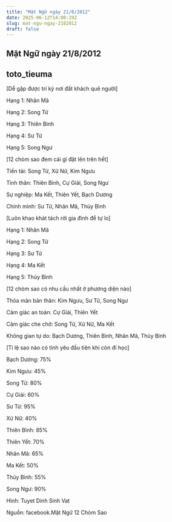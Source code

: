 ```yaml
---
title: "Mật Ngữ ngày 21/8/2012"
date: 2025-06-12T14:08:29Z
slug: mat-ngu-ngay-2182012
draft: false
---
```


## Mật Ngữ ngày 21/8/2012

## toto_tieuma

[Dễ gặp được tri kỷ nơi đất khách quê người]

Hạng 1: Nhân Mã
 
Hạng 2: Song Tử
 
Hạng 3: Thiên Bình
 
Hạng 4: Sư Tử
 
Hạng 5: Song Ngư
 
 
[12 chòm sao đem cái gì đặt lên trên hết]

Tiền tài: Song Tử, Xử Nữ, Kim Ngưu
 
Tình thân: Thiên Bình, Cự Giải, Song Ngư
 
Sự nghiệp: Ma Kết, Thiên Yết, Bạch Dương
 
Chính mình: Sư Tử, Nhân Mã, Thủy Bình
 
 
[Luôn khao khát tách rời gia đình để tự lo]

Hạng 1: Nhân Mã
 
Hạng 2: Song Tử
 
Hạng 3: Sư Tử
 
Hạng 4: Ma Kết
 
Hạng 5: Thủy Bình
 
 
[12 chòm sao có nhu cầu nhất ở phương diện nào]

Thỏa mãn bản thân: Kim Ngưu, Sư Tử, Song Ngư
 
Cảm giác an toàn: Cự Giải, Thiên Yết
 
Cảm giác che chở: Song Tử, Xử Nữ, Ma Kết
 
Không gian tự do: Bạch Dương, Thiên Bình, Nhân Mã, Thủy Bình
 
 
[Tỉ lệ sao nào có tình yêu đầu tiên khi còn đi học]

Bạch Dương: 75%
 
Kim Ngưu: 45%
 
Song Tử: 80%
 
Cự Giải: 60%
 
Sư Tử: 95%
 
Xử Nữ: 40%
 
Thiên Bình: 85%
 
Thiên Yết: 70%
 
Nhân Mã: 65%
 
Ma Kết: 50%
 
Thủy Bình: 55%
 
Song Ngư: 90%
 
Hình: Tuyet Dinh Sinh Vat
 
 
Nguồn: facebook.Mật Ngữ 12 Chòm Sao